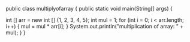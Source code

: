  public class multiplyofarray
{
 public static void main(String[] args)
 {

 int [] arr = new int [] {1, 2, 3, 4, 5};
 int mul = 1;
 for (int i = 0; i < arr.length; i++) {
 mul = mul * arr[i];
 }
 System.out.println("multiplication of  array: " +
mul);
 }
}
